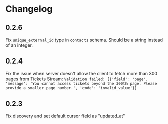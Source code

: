 # Changelog

## 0.2.6
Fix `unique_external_id` type in `contacts` schema. Should be a string 
instead of an integer.

## 0.2.4
Fix the issue when server doesn't allow the client to fetch more than 300 pages from Tickets Stream:
`Validation failed: [{'field': 'page', 'message': 'You cannot access tickets beyond the 300th page. Please provide a smaller page number.', 'code': 'invalid_value'}]`

## 0.2.3
Fix discovery and set default cursor field as "updated_at"
